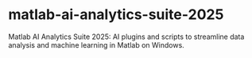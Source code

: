 # matlab-ai-analytics-suite-2025
Matlab AI Analytics Suite 2025: AI plugins and scripts to streamline data analysis and machine learning in Matlab on Windows.
